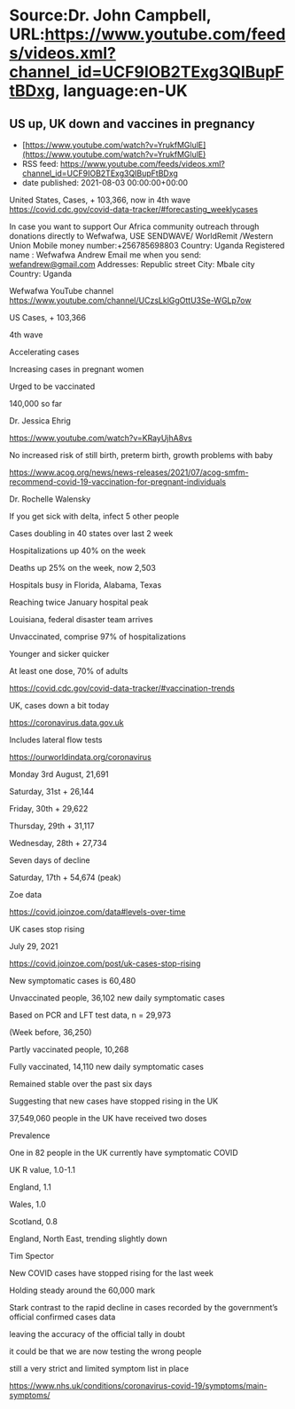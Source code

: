 # Source:Dr. John Campbell, URL:https://www.youtube.com/feeds/videos.xml?channel_id=UCF9IOB2TExg3QIBupFtBDxg, language:en-UK

## US up, UK down and vaccines in pregnancy
 - [https://www.youtube.com/watch?v=YrukfMGlulE](https://www.youtube.com/watch?v=YrukfMGlulE)
 - RSS feed: https://www.youtube.com/feeds/videos.xml?channel_id=UCF9IOB2TExg3QIBupFtBDxg
 - date published: 2021-08-03 00:00:00+00:00

United States, Cases, + 103,366, now in 4th wave
https://covid.cdc.gov/covid-data-tracker/#forecasting_weeklycases

In case you want to support Our Africa community outreach through donations directly to Wefwafwa,
USE SENDWAVE/ WorldRemit /Western Union
Mobile money number:+256785698803
Country: Uganda
Registered name : Wefwafwa Andrew
Email me when you send: wefandrew@gmail.com
Addresses: Republic street
City: Mbale city
Country: Uganda

Wefwafwa YouTube channel
https://www.youtube.com/channel/UCzsLklGgOttU3Se-WGLp7ow

US Cases, + 103,366

4th wave

Accelerating cases

Increasing cases in pregnant women

Urged to be vaccinated

140,000 so far

Dr. Jessica Ehrig

https://www.youtube.com/watch?v=KRayUjhA8vs

No increased risk of still birth, preterm birth, growth problems with baby

https://www.acog.org/news/news-releases/2021/07/acog-smfm-recommend-covid-19-vaccination-for-pregnant-individuals

Dr. Rochelle Walensky

If you get sick with delta, infect 5 other people

Cases doubling in 40 states over last 2 week

Hospitalizations up 40% on the week

Deaths up 25% on the week, now 2,503

Hospitals busy in Florida, Alabama, Texas

Reaching twice January hospital peak

Louisiana, federal disaster team arrives

Unvaccinated, comprise 97% of hospitalizations

Younger and sicker quicker

At least one dose, 70% of adults

https://covid.cdc.gov/covid-data-tracker/#vaccination-trends

UK, cases down a bit today

https://coronavirus.data.gov.uk

Includes lateral flow tests

https://ourworldindata.org/coronavirus

Monday 3rd August, 21,691

Saturday, 31st + 26,144

Friday, 30th + 29,622

Thursday, 29th + 31,117

Wednesday, 28th + 27,734

Seven days of decline

Saturday, 17th + 54,674 (peak)

Zoe data

https://covid.joinzoe.com/data#levels-over-time

UK cases stop rising

July 29, 2021

https://covid.joinzoe.com/post/uk-cases-stop-rising

New symptomatic cases is 60,480

Unvaccinated people, 36,102 new daily symptomatic cases

Based on PCR and LFT test data, n = 29,973

(Week before, 36,250)

Partly vaccinated people, 10,268

Fully vaccinated, 14,110 new daily symptomatic cases

Remained stable over the past six days

Suggesting that new cases have stopped rising in the UK

37,549,060 people in the UK have received two doses

Prevalence

One in 82 people in the UK currently have symptomatic COVID

UK R value, 1.0-1.1

England, 1.1

Wales, 1.0

Scotland, 0.8

England, North East, trending slightly down

Tim Spector

New COVID cases have stopped rising for the last week

Holding steady around the 60,000 mark

Stark contrast to the rapid decline in cases recorded by the government’s official confirmed cases data

leaving the accuracy of the official tally in doubt

it could be that we are now testing the wrong people

still a very strict and limited symptom list in place

https://www.nhs.uk/conditions/coronavirus-covid-19/symptoms/main-symptoms/

